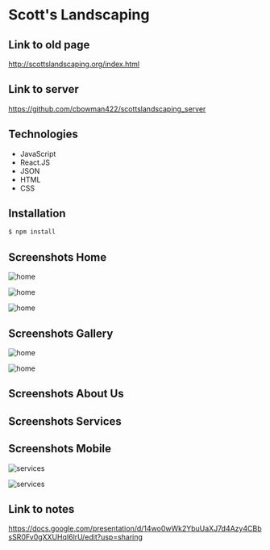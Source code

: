 # Scott's Landscaping

## Link to old page
http://scottslandscaping.org/index.html


## Link to server
https://github.com/cbowman422/scottslandscaping_server

## Technologies

- JavaScript
- React.JS
- JSON
- HTML
- CSS

## Installation

```bash
$ npm install
```



## Screenshots Home

![home](https://imgur.com/cQhqxKz.jpg)

![home](https://imgur.com/3dx5dwn.jpg)

![home](https://imgur.com/HDefyRa.jpg)

## Screenshots Gallery

![home](https://imgur.com/9lj3GMW.jpg)

![home](https://imgur.com/LCnR3ma.jpg)

## Screenshots About Us


## Screenshots Services

## Screenshots Mobile 

![services](https://imgur.com/kPQpWFr.jpg)

![services](https://imgur.com/YJMKfNj.jpg)


## Link to notes
https://docs.google.com/presentation/d/14wo0wWk2YbuUaXJ7d4Azy4CBbsSR0Fv0gXXUHqI6lrU/edit?usp=sharing